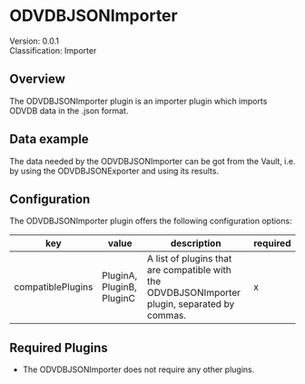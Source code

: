 # ODVDBJSONImporter
Version: 0.0.1  
Classification: Importer

Overview
-----
The ODVDBJSONImporter plugin is an importer plugin which imports ODVDB data in the .json format.

Data example
-----
The data needed by the ODVDBJSONImporter can be got from the Vault, i.e. by using the ODVDBJSONExporter and using its results.

Configuration
-----
The ODVDBJSONImporter plugin offers the following configuration options:

| key  | value | description | required |
| ------------- | ------------- |  ------------- | ------------- |
| compatiblePlugins | PluginA, PluginB, PluginC | A list of plugins that are compatible with the ODVDBJSONImporter plugin, separated by commas. | x

Required Plugins
-----
 - The ODVDBJSONImporter does not require any other plugins.